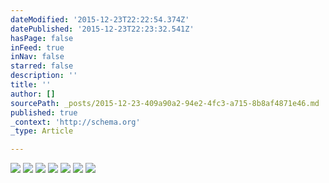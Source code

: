 ```yaml
---
dateModified: '2015-12-23T22:22:54.374Z'
datePublished: '2015-12-23T22:23:32.541Z'
hasPage: false
inFeed: true
inNav: false
starred: false
description: ''
title: ''
author: []
sourcePath: _posts/2015-12-23-409a90a2-94e2-4fc3-a715-8b8af4871e46.md
published: true
_context: 'http://schema.org'
_type: Article

---
```

![](https://the-grid-user-content.s3-us-west-2.amazonaws.com/d5204d84-b7ea-49a8-adff-191b9b267c73.jpg)
![](https://the-grid-user-content.s3-us-west-2.amazonaws.com/2660dac7-dc75-4306-8942-f8d5b39d9f10.jpg)
![](https://the-grid-user-content.s3-us-west-2.amazonaws.com/04aa0835-5233-4f14-937d-cf55d9e313fd.jpg)
![](https://the-grid-user-content.s3-us-west-2.amazonaws.com/823bde23-4270-4f4a-9714-a9edc05615c6.jpg)
![](https://the-grid-user-content.s3-us-west-2.amazonaws.com/dff2477d-093f-42d2-8c81-e091d0366db6.jpg)
![](https://the-grid-user-content.s3-us-west-2.amazonaws.com/82fd7484-b783-4559-a167-029479faa88b.jpg)
![](https://the-grid-user-content.s3-us-west-2.amazonaws.com/0cb57fbe-c640-4632-88e0-eda2296a4caf.jpg)
